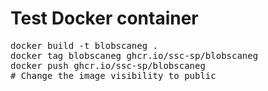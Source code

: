 # Test Docker container

<pre>
docker build -t blobscaneg .
docker tag blobscaneg ghcr.io/ssc-sp/blobscaneg
docker push ghcr.io/ssc-sp/blobscaneg
# Change the image visibility to public
</pre>
